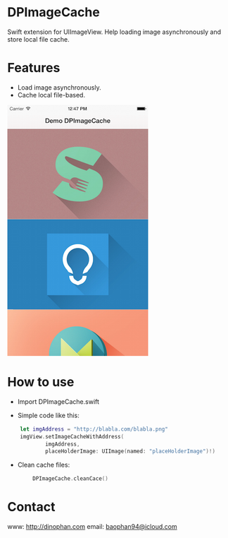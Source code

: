 # DPImageCache
Swift extension for UIImageView. Help loading image asynchronously and store local file cache.

# Features
- Load image asynchronously.
- Cache local file-based.


![alt tag](https://raw.githubusercontent.com/dphans/DPImageCache/master/Screenshot.png)

# How to use

- Import DPImageCache.swift

- Simple code like this:

```swift
    let imgAddress = "http://blabla.com/blabla.png"
    imgView.setImageCacheWithAddress(
            imgAddress,
            placeHolderImage: UIImage(named: "placeHolderImage")!)
```

- Clean cache files:

```swift
        DPImageCache.cleanCace()
```


# Contact
www: http://dinophan.com
email: baophan94@icloud.com
